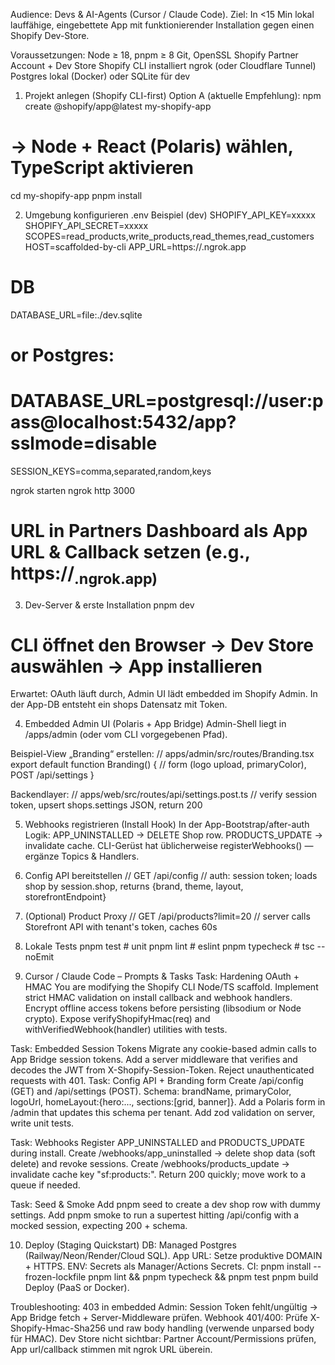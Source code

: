 Audience: Devs & AI-Agents (Cursor / Claude Code).
Ziel: In <15 Min lokal lauffähige, eingebettete App mit funktionierender Installation gegen einen Shopify Dev-Store.

Voraussetzungen:
Node ≥ 18, pnpm ≥ 8
Git, OpenSSL
Shopify Partner Account + Dev Store
Shopify CLI installiert
ngrok (oder Cloudflare Tunnel)
Postgres lokal (Docker) oder SQLite für dev


1) Projekt anlegen (Shopify CLI-first)
Option A (aktuelle Empfehlung):
npm create @shopify/app@latest my-shopify-app
# → Node + React (Polaris) wählen, TypeScript aktivieren
cd my-shopify-app
pnpm install

2) Umgebung konfigurieren
.env Beispiel (dev)
SHOPIFY_API_KEY=xxxxx
SHOPIFY_API_SECRET=xxxxx
SCOPES=read_products,write_products,read_themes,read_customers
HOST=scaffolded-by-cli
APP_URL=https://<your-ngrok-subdomain>.ngrok.app
# DB
DATABASE_URL=file:./dev.sqlite
# or Postgres:
# DATABASE_URL=postgresql://user:pass@localhost:5432/app?sslmode=disable
SESSION_KEYS=comma,separated,random,keys

ngrok starten
ngrok http 3000
# URL in Partners Dashboard als App URL & Callback setzen (e.g., https://<sub>.ngrok.app)


3) Dev-Server & erste Installation
pnpm dev
# CLI öffnet den Browser → Dev Store auswählen → App installieren
Erwartet:
OAuth läuft durch, Admin UI lädt embedded im Shopify Admin.
In der App-DB entsteht ein shops Datensatz mit Token.


4) Embedded Admin UI (Polaris + App Bridge)
Admin-Shell liegt in /apps/admin (oder vom CLI vorgegebenen Pfad).

Beispiel-View „Branding“ erstellen:
// apps/admin/src/routes/Branding.tsx
export default function Branding() {
  // form (logo upload, primaryColor), POST /api/settings
}

Backendlayer:
// apps/web/src/routes/api/settings.post.ts
// verify session token, upsert shops.settings JSON, return 200

5) Webhooks registrieren (Install Hook)
In der App-Bootstrap/after-auth Logik:
APP_UNINSTALLED → DELETE Shop row.
PRODUCTS_UPDATE → invalidate cache.
CLI-Gerüst hat üblicherweise registerWebhooks() — ergänze Topics & Handlers.


6) Config API bereitstellen
// GET /api/config
// auth: session token; loads shop by session.shop, returns {brand, theme, layout, storefrontEndpoint}

7) (Optional) Product Proxy
// GET /api/products?limit=20
// server calls Storefront API with tenant's token, caches 60s

8) Lokale Tests
pnpm test       # unit
pnpm lint       # eslint
pnpm typecheck  # tsc --noEmit

9) Cursor / Claude Code – Prompts & Tasks
Task: Hardening OAuth + HMAC
You are modifying the Shopify CLI Node/TS scaffold.
Implement strict HMAC validation on install callback and webhook handlers.
Encrypt offline access tokens before persisting (libsodium or Node crypto).
Expose verifyShopifyHmac(req) and withVerifiedWebhook(handler) utilities with tests.

Task: Embedded Session Tokens
Migrate any cookie-based admin calls to App Bridge session tokens.
Add a server middleware that verifies and decodes the JWT from X-Shopify-Session-Token.
Reject unauthenticated requests with 401.
Task: Config API + Branding form
Create /api/config (GET) and /api/settings (POST).
Schema: brandName, primaryColor, logoUrl, homeLayout:{hero:..., sections:[grid, banner]}.
Add a Polaris form in /admin that updates this schema per tenant.
Add zod validation on server, write unit tests.

Task: Webhooks
Register APP_UNINSTALLED and PRODUCTS_UPDATE during install.
Create /webhooks/app_uninstalled → delete shop data (soft delete) and revoke sessions.
Create /webhooks/products_update → invalidate cache key "sf:products:<shop>".
Return 200 quickly; move work to a queue if needed.

Task: Seed & Smoke
Add pnpm seed to create a dev shop row with dummy settings.
Add pnpm smoke to run a supertest hitting /api/config with a mocked session, expecting 200 + schema.


10) Deploy (Staging Quickstart)
DB: Managed Postgres (Railway/Neon/Render/Cloud SQL).
App URL: Setze produktive DOMAIN + HTTPS.
ENV: Secrets als Manager/Actions Secrets.
CI:
pnpm install --frozen-lockfile
pnpm lint && pnpm typecheck && pnpm test
pnpm build
Deploy (PaaS or Docker).


Troubleshooting:
403 in embedded Admin: Session Token fehlt/ungültig → App Bridge fetch + Server-Middleware prüfen.
Webhook 401/400: Prüfe X-Shopify-Hmac-Sha256 und raw body handling (verwende unparsed body für HMAC).
Dev Store nicht sichtbar: Partner Account/Permissions prüfen, App url/callback stimmen mit ngrok URL überein.